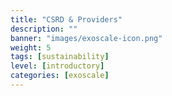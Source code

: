 ```yaml
---
title: "CSRD & Providers"
description: ""
banner: "images/exoscale-icon.png"
weight: 5
tags: [sustainability]
level: [introductory]
categories: [exoscale]
---
```



